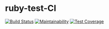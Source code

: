 # ruby-test-CI
[![Build Status](https://travis-ci.com/mickulis/ruby-test-CI.svg?branch=master)](https://travis-ci.com/mickulis/ruby-test-CI)
[![Maintainability](https://api.codeclimate.com/v1/badges/920cec1f00e7af99623e/maintainability)](https://codeclimate.com/github/mickulis/ruby-test-CI/maintainability)
[![Test Coverage](https://api.codeclimate.com/v1/badges/920cec1f00e7af99623e/test_coverage)](https://codeclimate.com/github/mickulis/ruby-test-CI/test_coverage)